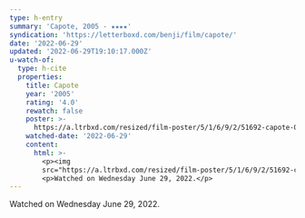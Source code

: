 ```yaml
---
type: h-entry
summary: 'Capote, 2005 - ★★★★'
syndication: 'https://letterboxd.com/benji/film/capote/'
date: '2022-06-29'
updated: '2022-06-29T19:10:17.000Z'
u-watch-of:
  type: h-cite
  properties:
    title: Capote
    year: '2005'
    rating: '4.0'
    rewatch: false
    poster: >-
      https://a.ltrbxd.com/resized/film-poster/5/1/6/9/2/51692-capote-0-600-0-900-crop.jpg?v=0a8eb7477b
    watched-date: '2022-06-29'
    content:
      html: >-
        <p><img
        src="https://a.ltrbxd.com/resized/film-poster/5/1/6/9/2/51692-capote-0-600-0-900-crop.jpg?v=0a8eb7477b"/></p>
        <p>Watched on Wednesday June 29, 2022.</p>
---
```

Watched on Wednesday June 29, 2022.
